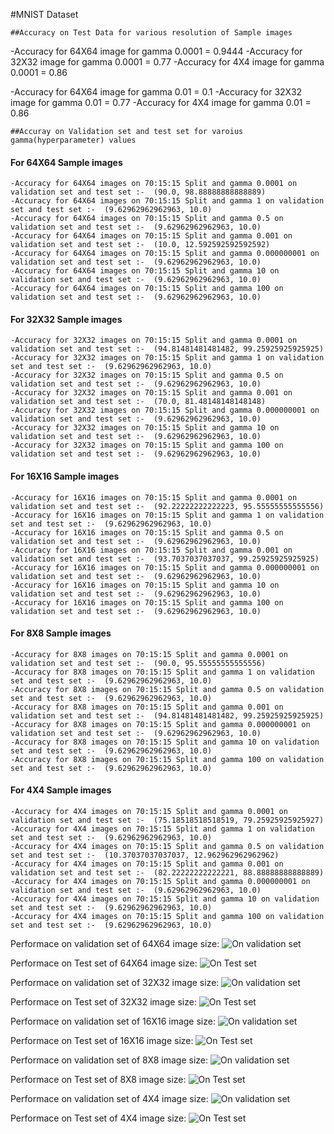 #MNIST Dataset
```
##Accuracy on Test Data for various resolution of Sample images
````
-Accuracy for 64X64 image for gamma 0.0001 = 0.9444
-Accuracy for 32X32 image for gamma 0.0001 = 0.77
-Accuracy for 4X4 image for gamma 0.0001 = 0.86

-Accuracy for 64X64 image for gamma 0.01 = 0.1
-Accuracy for 32X32 image for gamma 0.01 = 0.77
-Accuracy for 4X4 image for gamma 0.01 = 0.86
````
##Accuray on Validation set and test set for varoius gamma(hyperparameter) values
````
#### For 64X64 Sample images
```
-Accuracy for 64X64 images on 70:15:15 Split and gamma 0.0001 on validation set and test set :-  (90.0, 98.88888888888889)
-Accuracy for 64X64 images on 70:15:15 Split and gamma 1 on validation set and test set :-  (9.62962962962963, 10.0)
-Accuracy for 64X64 images on 70:15:15 Split and gamma 0.5 on validation set and test set :-  (9.62962962962963, 10.0)
-Accuracy for 64X64 images on 70:15:15 Split and gamma 0.001 on validation set and test set :-  (10.0, 12.592592592592592)
-Accuracy for 64X64 images on 70:15:15 Split and gamma 0.000000001 on validation set and test set :-  (9.62962962962963, 10.0)
-Accuracy for 64X64 images on 70:15:15 Split and gamma 10 on validation set and test set :-  (9.62962962962963, 10.0)
-Accuracy for 64X64 images on 70:15:15 Split and gamma 100 on validation set and test set :-  (9.62962962962963, 10.0)
```
#### For 32X32 Sample images
```
-Accuracy for 32X32 images on 70:15:15 Split and gamma 0.0001 on validation set and test set :-  (94.81481481481482, 99.25925925925925)
-Accuracy for 32X32 images on 70:15:15 Split and gamma 1 on validation set and test set :-  (9.62962962962963, 10.0)
-Accuracy for 32X32 images on 70:15:15 Split and gamma 0.5 on validation set and test set :-  (9.62962962962963, 10.0)
-Accuracy for 32X32 images on 70:15:15 Split and gamma 0.001 on validation set and test set :-  (70.0, 81.48148148148148)
-Accuracy for 32X32 images on 70:15:15 Split and gamma 0.000000001 on validation set and test set :-  (9.62962962962963, 10.0)
-Accuracy for 32X32 images on 70:15:15 Split and gamma 10 on validation set and test set :-  (9.62962962962963, 10.0)
-Accuracy for 32X32 images on 70:15:15 Split and gamma 100 on validation set and test set :-  (9.62962962962963, 10.0)
```
#### For 16X16 Sample images
````
-Accuracy for 16X16 images on 70:15:15 Split and gamma 0.0001 on validation set and test set :-  (92.22222222222223, 95.55555555555556)
-Accuracy for 16X16 images on 70:15:15 Split and gamma 1 on validation set and test set :-  (9.62962962962963, 10.0)
-Accuracy for 16X16 images on 70:15:15 Split and gamma 0.5 on validation set and test set :-  (9.62962962962963, 10.0)
-Accuracy for 16X16 images on 70:15:15 Split and gamma 0.001 on validation set and test set :-  (93.7037037037037, 99.25925925925925)
-Accuracy for 16X16 images on 70:15:15 Split and gamma 0.000000001 on validation set and test set :-  (9.62962962962963, 10.0)
-Accuracy for 16X16 images on 70:15:15 Split and gamma 10 on validation set and test set :-  (9.62962962962963, 10.0)
-Accuracy for 16X16 images on 70:15:15 Split and gamma 100 on validation set and test set :-  (9.62962962962963, 10.0)
````
#### For 8X8 Sample images
````
-Accuracy for 8X8 images on 70:15:15 Split and gamma 0.0001 on validation set and test set :-  (90.0, 95.55555555555556)
-Accuracy for 8X8 images on 70:15:15 Split and gamma 1 on validation set and test set :-  (9.62962962962963, 10.0)
-Accuracy for 8X8 images on 70:15:15 Split and gamma 0.5 on validation set and test set :-  (9.62962962962963, 10.0)
-Accuracy for 8X8 images on 70:15:15 Split and gamma 0.001 on validation set and test set :-  (94.81481481481482, 99.25925925925925)
-Accuracy for 8X8 images on 70:15:15 Split and gamma 0.000000001 on validation set and test set :-  (9.62962962962963, 10.0)
-Accuracy for 8X8 images on 70:15:15 Split and gamma 10 on validation set and test set :-  (9.62962962962963, 10.0)
-Accuracy for 8X8 images on 70:15:15 Split and gamma 100 on validation set and test set :-  (9.62962962962963, 10.0)
````
#### For 4X4 Sample images
````
-Accuracy for 4X4 images on 70:15:15 Split and gamma 0.0001 on validation set and test set :-  (75.18518518518519, 79.25925925925927)
-Accuracy for 4X4 images on 70:15:15 Split and gamma 1 on validation set and test set :-  (9.62962962962963, 10.0)
-Accuracy for 4X4 images on 70:15:15 Split and gamma 0.5 on validation set and test set :-  (10.37037037037037, 12.962962962962962)
-Accuracy for 4X4 images on 70:15:15 Split and gamma 0.001 on validation set and test set :-  (82.22222222222221, 88.88888888888889)
-Accuracy for 4X4 images on 70:15:15 Split and gamma 0.000000001 on validation set and test set :-  (9.62962962962963, 10.0)
-Accuracy for 4X4 images on 70:15:15 Split and gamma 10 on validation set and test set :-  (9.62962962962963, 10.0)
-Accuracy for 4X4 images on 70:15:15 Split and gamma 100 on validation set and test set :-  (9.62962962962963, 10.0)
````
Performace on validation set of 64X64 image size:
![On validation set](https://drive.google.com/uc?export=view&id=166C_XqpcaF18s8RSkalpUpgypbX8XAQr)

Performace on Test set of 64X64 image size:
![On Test set](https://drive.google.com/uc?export=view&id=1jc7aUiOT_sy98hiIkJGIm-1P-eIUt7VV)

Performace on validation set of 32X32 image size:
![On validation set](https://drive.google.com/uc?export=view&id=1Fc9tcNcalYYHWYleC2SFWSnU1DZPwwwT)

Performace on Test set of 32X32 image size:
![On Test set](https://drive.google.com/uc?export=view&id=1QlhaLnDvS_U2NX0yVpg3p1UCt9iUL67e)

Performace on validation set of 16X16 image size:
![On validation set](https://drive.google.com/uc?export=view&id=1UyPaROur5gu9uXyglxHf963kJrN53l1c)

Performace on Test set of 16X16 image size:
![On Test set](https://drive.google.com/uc?export=view&id=1XFxLpkqim2zixDDoe-sFwLmfLZucuHkc)

Performace on validation set of 8X8 image size:
![On validation set](https://drive.google.com/uc?export=view&id=10WXtSGp_uaVWXe-ANdtYLX9ti2s4iCHz)

Performace on Test set of 8X8 image size:
![On Test set](https://drive.google.com/uc?export=view&id=16BKhIM4NgpUHyYer7XVtHSyCrN_tmr2N)

Performace on validation set of 4X4 image size:
![On validation set](https://drive.google.com/uc?export=view&id=1jFb3Mprt8CBr_C4Hfub3CXZdcDGzl5jt)

Performace on Test set of 4X4 image size:
![On Test set](https://drive.google.com/uc?export=view&id=1yEQTmpqRUjiL2O3hjbxDY7lKVGyUyuFO)




